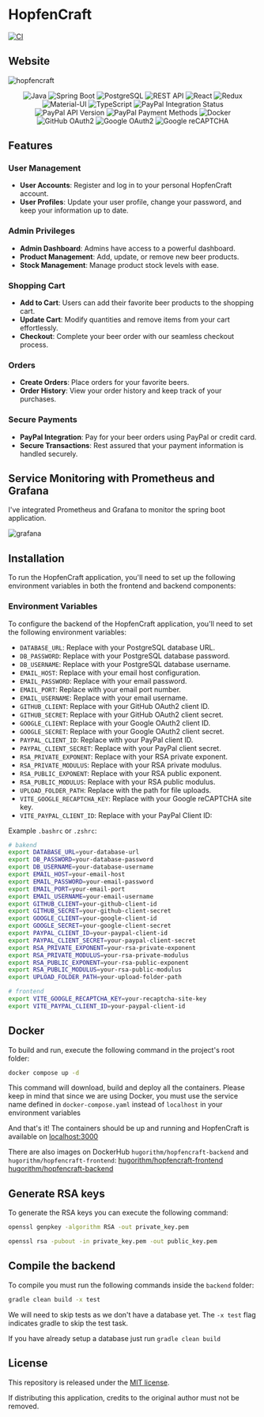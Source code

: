 # HopfenCraft

[![CI](https://github.com/hugorithm/HopfenCraft/actions/workflows/gradle.yml/badge.svg?branch=master)](https://github.com/hugorithm/HopfenCraft/actions/workflows/gradle.yml)
## Website    

![hopfencraft](frontend/public/homepage.gif)

<p align="center">
    <img alt="Java" src="https://img.shields.io/badge/-Java-007396?style=flat&logo=java&logoColor=white"/>
    <img alt="Spring Boot" src="https://img.shields.io/badge/-Spring%20Boot-6DB33F?style=flat&logo=spring&logoColor=white"/>
    <img alt="PostgreSQL" src="https://img.shields.io/badge/-PostgreSQL-336791?style=flat&logo=postgresql&logoColor=white"/>
    <img alt="REST API" src="https://img.shields.io/badge/-REST%20API-FF5733?style=flat"/>
    <img alt="React" src="https://img.shields.io/badge/-React-61DAFB?style=flat&logo=react&logoColor=white"/>
    <img alt="Redux" src="https://img.shields.io/badge/-Redux-764ABC?style=flat&logo=redux&logoColor=white"/>
    <img alt="Material-UI" src="https://img.shields.io/badge/-Material%20UI-0081CB?style=flat&logo=material-ui&logoColor=white"/>
    <img alt="TypeScript" src="https://img.shields.io/badge/-TypeScript-3178C6?style=flat&logo=typescript&logoColor=white"/>
    <img alt="PayPal Integration Status" src="https://img.shields.io/badge/PayPal%20Integration-Success-brightgreen"/>
    <img alt="PayPal API Version" src="https://img.shields.io/badge/PayPal%20API%20Version-v2.0-blue"/>
    <img alt="PayPal Payment Methods" src="https://img.shields.io/badge/Payment%20Methods-PayPal%2C%20Credit%20Card-orange"/>
    <img alt="Docker" src="https://img.shields.io/badge/Docker-Container-blue?style=flat&logo=docker" />
    <img alt="GitHub OAuth2" src="https://img.shields.io/badge/GitHub%20OAuth2-Success-181717?style=flat&logo=github"/>
    <img alt="Google OAuth2" src="https://img.shields.io/badge/Google%20OAuth2-Success-4285F4?style=flat&logo=google"/>
    <img alt="Google reCAPTCHA" src="https://img.shields.io/badge/Google%20reCAPTCHA-Success-43A047?style=flat&logo=google"/>
</p>

## Features

### User Management
- **User Accounts**: Register and log in to your personal HopfenCraft account.
- **User Profiles**: Update your user profile, change your password, and keep your information up to date.

### Admin Privileges
- **Admin Dashboard**: Admins have access to a powerful dashboard.
- **Product Management**: Add, update, or remove new beer products.
- **Stock Management**: Manage product stock levels with ease.

### Shopping Cart
- **Add to Cart**: Users can add their favorite beer products to the shopping cart.
- **Update Cart**: Modify quantities and remove items from your cart effortlessly.
- **Checkout**: Complete your beer order with our seamless checkout process.

### Orders
- **Create Orders**: Place orders for your favorite beers.
- **Order History**: View your order history and keep track of your purchases.

### Secure Payments
- **PayPal Integration**: Pay for your beer orders using PayPal or credit card.
- **Secure Transactions**: Rest assured that your payment information is handled securely.

## Service Monitoring with Prometheus and Grafana

I've integrated Prometheus and Grafana to monitor the spring boot application.  

![grafana](gifs/grafana.gif)

## Installation

To run the HopfenCraft application, you'll need to set up the following environment variables in both the frontend and backend components:

### Environment Variables

To configure the backend of the HopfenCraft application, you'll need to set the following environment variables:

- `DATABASE_URL`: Replace with your PostgreSQL database URL.
- `DB_PASSWORD`: Replace with your PostgreSQL database password.
- `DB_USERNAME`: Replace with your PostgreSQL database username.
- `EMAIL_HOST`: Replace with your email host configuration.
- `EMAIL_PASSWORD`: Replace with your email password.
- `EMAIL_PORT`: Replace with your email port number.
- `EMAIL_USERNAME`: Replace with your email username.
- `GITHUB_CLIENT`: Replace with your GitHub OAuth2 client ID.
- `GITHUB_SECRET`: Replace with your GitHub OAuth2 client secret.
- `GOOGLE_CLIENT`: Replace with your Google OAuth2 client ID.
- `GOOGLE_SECRET`: Replace with your Google OAuth2 client secret.
- `PAYPAL_CLIENT_ID`: Replace with your PayPal client ID.
- `PAYPAL_CLIENT_SECRET`: Replace with your PayPal client secret.
- `RSA_PRIVATE_EXPONENT`: Replace with your RSA private exponent.
- `RSA_PRIVATE_MODULUS`: Replace with your RSA private modulus.
- `RSA_PUBLIC_EXPONENT`: Replace with your RSA public exponent.
- `RSA_PUBLIC_MODULUS`: Replace with your RSA public modulus.
- `UPLOAD_FOLDER_PATH`: Replace with the path for file uploads.
- `VITE_GOOGLE_RECAPTCHA_KEY`: Replace with your Google reCAPTCHA site key.
- `VITE_PAYPAL_CLIENT_ID`: Replace with your PayPal Client ID:

Example `.bashrc` or `.zshrc`:
```zsh
# bakend
export DATABASE_URL=your-database-url
export DB_PASSWORD=your-database-password
export DB_USERNAME=your-database-username
export EMAIL_HOST=your-email-host
export EMAIL_PASSWORD=your-email-password
export EMAIL_PORT=your-email-port
export EMAIL_USERNAME=your-email-username
export GITHUB_CLIENT=your-github-client-id
export GITHUB_SECRET=your-github-client-secret
export GOOGLE_CLIENT=your-google-client-id
export GOOGLE_SECRET=your-google-client-secret
export PAYPAL_CLIENT_ID=your-paypal-client-id
export PAYPAL_CLIENT_SECRET=your-paypal-client-secret
export RSA_PRIVATE_EXPONENT=your-rsa-private-exponent
export RSA_PRIVATE_MODULUS=your-rsa-private-modulus
export RSA_PUBLIC_EXPONENT=your-rsa-public-exponent
export RSA_PUBLIC_MODULUS=your-rsa-public-modulus
export UPLOAD_FOLDER_PATH=your-upload-folder-path

# frontend
export VITE_GOOGLE_RECAPTCHA_KEY=your-recaptcha-site-key
export VITE_PAYPAL_CLIENT_ID=your-paypal-client-id
```
## Docker

To build and run, execute the following command in the project's root folder:
```zsh
docker compose up -d
```
This command will download, build and deploy all the containers.
Please keep in mind that since we are using Docker, you must use the service name defined in `docker-compose.yaml` instead of `localhost` in your environment variables

And that's it! The containers should be up and running and HopfenCraft is available on [localhost:3000](http:localhost:3000)

There are also images on DockerHub `hugorithm/hopfencraft-backend` and `hugorithm/hopfencraft-frontend`:
[hugorithm/hopfencraft-frontend](https://hub.docker.com/r/hugorithm/hopfencraft-frontend)
[hugorithm/hopfencraft-backend](https://hub.docker.com/r/hugorithm/hopfencraft-backend)

## Generate RSA keys

To generate the RSA keys you can execute the following command:
```zsh
openssl genpkey -algorithm RSA -out private_key.pem
```
```zsh
openssl rsa -pubout -in private_key.pem -out public_key.pem
```

## Compile the backend

To compile  you must run the following commands inside the `backend` folder:
```zsh
gradle clean build -x test
```
We will need to skip tests as we don't have a database yet.
The `-x test` flag indicates gradle to skip the test task.

If you have already setup a database just run `gradle clean build`

## License

This repository is released under the [MIT license](https://opensource.org/licenses/MIT).

If distributing this application, credits to the original author must not be removed.
